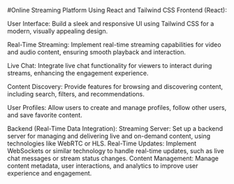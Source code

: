 #Online Streaming Platform Using React and Tailwind CSS
Frontend (React):

User Interface: Build a sleek and responsive UI using Tailwind CSS for a modern, visually appealing design.

Real-Time Streaming: Implement real-time streaming capabilities for video and audio content, ensuring smooth playback and interaction.

Live Chat: Integrate live chat functionality for viewers to interact during streams, enhancing the engagement experience.

Content Discovery: Provide features for browsing and discovering content, including search, filters, and recommendations.

User Profiles: Allow users to create and manage profiles, follow other users, and save favorite content.

Backend (Real-Time Data Integration):
Streaming Server: Set up a backend server for managing and delivering live and on-demand content, using technologies like WebRTC or HLS.
Real-Time Updates: Implement WebSockets or similar technology to handle real-time updates, such as live chat messages or stream status changes.
Content Management: Manage content metadata, user interactions, and analytics to improve user experience and engagement.
